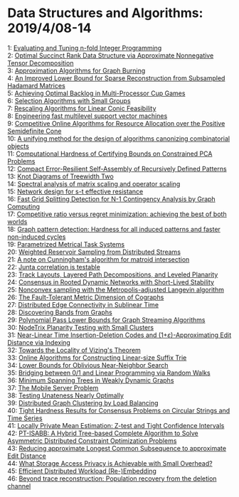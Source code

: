 # Data Structures and Algorithms: 2019/4/08-14  
1: [Evaluating and Tuning n-fold Integer Programming](https://doi.org/10.48550/arXiv.1802.09007)  
2: [Optimal Succinct Rank Data Structure via Approximate Nonnegative Tensor  Decomposition](https://doi.org/10.48550/arXiv.1811.02078)  
3: [Approximation Algorithms for Graph Burning](https://doi.org/10.48550/arXiv.1811.04449)  
4: [An Improved Lower Bound for Sparse Reconstruction from Subsampled  Hadamard Matrices](https://doi.org/10.48550/arXiv.1903.12135)  
5: [Achieving Optimal Backlog in Multi-Processor Cup Games](https://doi.org/10.48550/arXiv.1904.02861)  
6: [Selection Algorithms with Small Groups](https://doi.org/10.48550/arXiv.1409.3600)  
7: [Rescaling Algorithms for Linear Conic Feasibility](https://doi.org/10.48550/arXiv.1611.06427)  
8: [Engineering fast multilevel support vector machines](https://doi.org/10.48550/arXiv.1707.07657)  
9: [Competitive Online Algorithms for Resource Allocation over the Positive  Semidefinite Cone](https://doi.org/10.48550/arXiv.1802.01312)  
10: [A unifying method for the design of algorithms canonizing combinatorial  objects](https://doi.org/10.48550/arXiv.1806.07466)  
11: [Computational Hardness of Certifying Bounds on Constrained PCA Problems](https://doi.org/10.48550/arXiv.1902.07324)  
12: [Compact Error-Resilient Self-Assembly of Recursively Defined Patterns](https://doi.org/10.48550/arXiv.1904.02763)  
13: [Knot Diagrams of Treewidth Two](https://doi.org/10.48550/arXiv.1904.03117)  
14: [Spectral analysis of matrix scaling and operator scaling](https://doi.org/10.48550/arXiv.1904.03213)  
15: [Network design for s-t effective resistance](https://doi.org/10.48550/arXiv.1904.03219)  
16: [Fast Grid Splitting Detection for N-1 Contingency Analysis by Graph  Computing](https://doi.org/10.48550/arXiv.1904.03587)  
17: [Competitive ratio versus regret minimization: achieving the best of both  worlds](https://doi.org/10.48550/arXiv.1904.03602)  
18: [Graph pattern detection: Hardness for all induced patterns and faster  non-induced cycles](https://doi.org/10.48550/arXiv.1904.03741)  
19: [Parametrized Metrical Task Systems](https://doi.org/10.48550/arXiv.1904.03874)  
20: [Weighted Reservoir Sampling from Distributed Streams](https://doi.org/10.48550/arXiv.1904.04126)  
21: [A note on Cunningham's algorithm for matroid intersection](https://doi.org/10.48550/arXiv.1904.04129)  
22: [Junta correlation is testable](https://doi.org/10.48550/arXiv.1904.04216)  
23: [Track Layouts, Layered Path Decompositions, and Leveled Planarity](https://doi.org/10.48550/arXiv.1506.09145)  
24: [Consensus in Rooted Dynamic Networks with Short-Lived Stability](https://doi.org/10.48550/arXiv.1602.05852)  
25: [Nonconvex sampling with the Metropolis-adjusted Langevin algorithm](https://doi.org/10.48550/arXiv.1902.08452)  
26: [The Fault-Tolerant Metric Dimension of Cographs](https://doi.org/10.48550/arXiv.1904.04243)  
27: [Distributed Edge Connectivity in Sublinear Time](https://doi.org/10.48550/arXiv.1904.04341)  
28: [Discovering Bands from Graphs](https://doi.org/10.48550/arXiv.1904.04403)  
29: [Polynomial Pass Lower Bounds for Graph Streaming Algorithms](https://doi.org/10.48550/arXiv.1904.04720)  
30: [NodeTrix Planarity Testing with Small Clusters](https://doi.org/10.48550/arXiv.1708.09281)  
31: [Near-Linear Time Insertion-Deletion Codes and  (1+$\varepsilon$)-Approximating Edit Distance via Indexing](https://doi.org/10.48550/arXiv.1810.11863)  
32: [Towards the Locality of Vizing's Theorem](https://doi.org/10.48550/arXiv.1901.00479)  
33: [Online Algorithms for Constructing Linear-size Suffix Trie](https://doi.org/10.48550/arXiv.1901.10045)  
34: [Lower Bounds for Oblivious Near-Neighbor Search](https://doi.org/10.48550/arXiv.1904.04828)  
35: [Bridging between 0/1 and Linear Programming via Random Walks](https://doi.org/10.48550/arXiv.1904.04860)  
36: [Minimum Spanning Trees in Weakly Dynamic Graphs](https://doi.org/10.48550/arXiv.1904.05066)  
37: [The Mobile Server Problem](https://doi.org/10.48550/arXiv.1904.05220)  
38: [Testing Unateness Nearly Optimally](https://doi.org/10.48550/arXiv.1904.05309)  
39: [Distributed Graph Clustering by Load Balancing](https://doi.org/10.48550/arXiv.1607.04984)  
40: [Tight Hardness Results for Consensus Problems on Circular Strings and  Time Series](https://doi.org/10.48550/arXiv.1804.02854)  
41: [Locally Private Mean Estimation: Z-test and Tight Confidence Intervals](https://doi.org/10.48550/arXiv.1810.08054)  
42: [PT-ISABB: A Hybrid Tree-based Complete Algorithm to Solve Asymmetric  Distributed Constraint Optimization Problems](https://doi.org/10.48550/arXiv.1902.06039)  
43: [Reducing approximate Longest Common Subsequence to approximate Edit  Distance](https://doi.org/10.48550/arXiv.1904.05451)  
44: [What Storage Access Privacy is Achievable with Small Overhead?](https://doi.org/10.48550/arXiv.1904.05452)  
45: [Efficient Distributed Workload (Re-)Embedding](https://doi.org/10.48550/arXiv.1904.05474)  
46: [Beyond trace reconstruction: Population recovery from the deletion  channel](https://doi.org/10.48550/arXiv.1904.05532)  